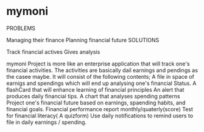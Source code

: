 # mymoni
PROBLEMS

Managing their finance
Planning financial future
SOLUTIONS

Track financial actives
Gives analysis

mymoni Project is more like an enterprise application that will track one's financial activities. The activities are basically dail earnings and pendings as the casee maybe.
It will consist of the following contents;
A file in space of earnigs and spendings which will end up analysing one's financial Status.
A flashCard that will enhance learning of financial principles
An alert that produces daily financial tips.
A chart that analyses spending patterns
Project one's financial future based on earnings, spaending habits, and financial goals.
Financial performance report monthly/quaterly(score)
Test for financial literacy( A quizform)
Use daily notifications to remind users to file in daily earnings / spending.
